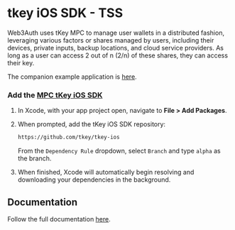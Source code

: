 # tkey iOS SDK - TSS

Web3Auth uses tKey MPC to manage user wallets in a distributed fashion, leveraging various factors or shares managed by users, including their devices, private inputs, backup locations, and cloud service providers. As long as a user can access 2 out of n (2/n) of these shares, they can access their key.

The companion example application is [here](https://github.com/torusresearch/tkey-rust-ios-example/tree/alpha).

### Add the [MPC tKey iOS SDK](https://github.com/tkey/tkey-ios/tree/alpha)

1. In Xcode, with your app project open, navigate to **File > Add Packages**.

1. When prompted, add the tKey iOS SDK repository:

   ```sh
   https://github.com/tkey/tkey-ios
   ```

   From the `Dependency Rule` dropdown, select `Branch` and type `alpha` as the branch.

1. When finished, Xcode will automatically begin resolving and downloading your dependencies in the background.

## Documentation

Follow the full documentation [here](https://web3auth.io/docs/sdk/core-kit/mpc-tkey-ios).
